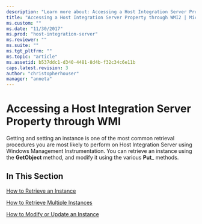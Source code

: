```yaml
---
description: "Learn more about: Accessing a Host Integration Server Property through WMI"
title: "Accessing a Host Integration Server Property through WMI2 | Microsoft Docs"
ms.custom: ""
ms.date: "11/30/2017"
ms.prod: "host-integration-server"
ms.reviewer: ""
ms.suite: ""
ms.tgt_pltfrm: ""
ms.topic: "article"
ms.assetid: b537ddc1-d340-4481-8d4b-f32c34c6e11b
caps.latest.revision: 3
author: "christopherhouser"
manager: "anneta"
---
```

# Accessing a Host Integration Server Property through WMI
Getting and setting an instance is one of the most common retrieval procedures you are most likely to perform on Host Integration Server using Windows Management Instrumentation. You can retrieve an instance using the **GetObject** method, and modify it using the various **Put_** methods.  
  
## In This Section  
 [How to Retrieve an Instance](../core/how-to-retrieve-an-instance1.md)  
  
 [How to Retrieve Multiple Instances](../core/how-to-retrieve-multiple-instances1.md)  
  
 [How to Modify or Update an Instance](../core/how-to-modify-or-update-an-instance1.md)
